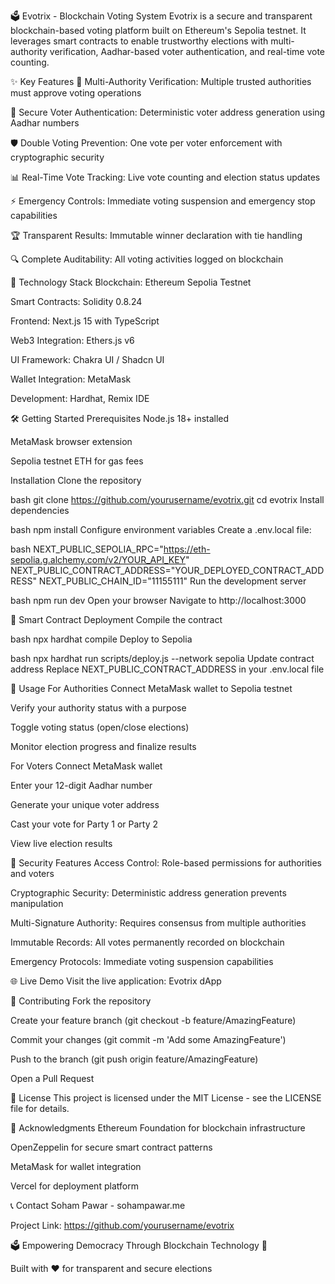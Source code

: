 🗳️ Evotrix - Blockchain Voting System
Evotrix is a secure and transparent blockchain-based voting platform built on Ethereum's Sepolia testnet. It leverages smart contracts to enable trustworthy elections with multi-authority verification, Aadhar-based voter authentication, and real-time vote counting.

✨ Key Features
🔐 Multi-Authority Verification: Multiple trusted authorities must approve voting operations

👤 Secure Voter Authentication: Deterministic voter address generation using Aadhar numbers

🛡️ Double Voting Prevention: One vote per voter enforcement with cryptographic security

📊 Real-Time Vote Tracking: Live vote counting and election status updates

⚡ Emergency Controls: Immediate voting suspension and emergency stop capabilities

🏆 Transparent Results: Immutable winner declaration with tie handling

🔍 Complete Auditability: All voting activities logged on blockchain

🚀 Technology Stack
Blockchain: Ethereum Sepolia Testnet

Smart Contracts: Solidity 0.8.24

Frontend: Next.js 15 with TypeScript

Web3 Integration: Ethers.js v6

UI Framework: Chakra UI / Shadcn UI

Wallet Integration: MetaMask

Development: Hardhat, Remix IDE

🛠️ Getting Started
Prerequisites
Node.js 18+ installed

MetaMask browser extension

Sepolia testnet ETH for gas fees

Installation
Clone the repository

bash
git clone https://github.com/yourusername/evotrix.git
cd evotrix
Install dependencies

bash
npm install
Configure environment variables
Create a .env.local file:

bash
NEXT_PUBLIC_SEPOLIA_RPC="https://eth-sepolia.g.alchemy.com/v2/YOUR_API_KEY"
NEXT_PUBLIC_CONTRACT_ADDRESS="YOUR_DEPLOYED_CONTRACT_ADDRESS"
NEXT_PUBLIC_CHAIN_ID="11155111"
Run the development server

bash
npm run dev
Open your browser
Navigate to http://localhost:3000

🔧 Smart Contract Deployment
Compile the contract

bash
npx hardhat compile
Deploy to Sepolia

bash
npx hardhat run scripts/deploy.js --network sepolia
Update contract address
Replace NEXT_PUBLIC_CONTRACT_ADDRESS in your .env.local file

📱 Usage
For Authorities
Connect MetaMask wallet to Sepolia testnet

Verify your authority status with a purpose

Toggle voting status (open/close elections)

Monitor election progress and finalize results

For Voters
Connect MetaMask wallet

Enter your 12-digit Aadhar number

Generate your unique voter address

Cast your vote for Party 1 or Party 2

View live election results

🔐 Security Features
Access Control: Role-based permissions for authorities and voters

Cryptographic Security: Deterministic address generation prevents manipulation

Multi-Signature Authority: Requires consensus from multiple authorities

Immutable Records: All votes permanently recorded on blockchain

Emergency Protocols: Immediate voting suspension capabilities

🌐 Live Demo
Visit the live application: Evotrix dApp

🤝 Contributing
Fork the repository

Create your feature branch (git checkout -b feature/AmazingFeature)

Commit your changes (git commit -m 'Add some AmazingFeature')

Push to the branch (git push origin feature/AmazingFeature)

Open a Pull Request

📄 License
This project is licensed under the MIT License - see the LICENSE file for details.

🙏 Acknowledgments
Ethereum Foundation for blockchain infrastructure

OpenZeppelin for secure smart contract patterns

MetaMask for wallet integration

Vercel for deployment platform

📞 Contact
Soham Pawar - sohampawar.me

Project Link: https://github.com/yourusername/evotrix

🗳️ Empowering Democracy Through Blockchain Technology 🚀

Built with ❤️ for transparent and secure elections
